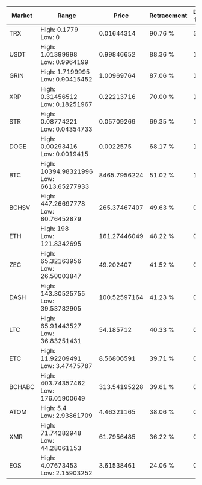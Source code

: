 | Market | Range | Price| Retracement | Doubles to 50% |
| --- | --- | --- | --- | --- |
| TRX | High: 0.1779<br />Low: 0 | 0.01644314 | 90.76 % | 5.41 |
| USDT | High: 1.01399998<br />Low: 0.9964199 | 0.99846652 | 88.36 % | 1.01 |
| GRIN | High: 1.7199995<br />Low: 0.90415452 | 1.00969764 | 87.06 % | 1.30 |
| XRP | High: 0.31456512<br />Low: 0.18251967 | 0.22213716 | 70.00 % | 1.12 |
| STR | High: 0.08774221<br />Low: 0.04354733 | 0.05709269 | 69.35 % | 1.15 |
| DOGE | High: 0.00293416<br />Low: 0.0019415 | 0.0022575 | 68.17 % | 1.08 |
| BTC | High: 10394.98321996<br />Low: 6613.65277933 | 8465.7956224 | 51.02 % | 1.00 |
| BCHSV | High: 447.26697778<br />Low: 80.76452879 | 265.37467407 | 49.63 % | 0.00 |
| ETH | High: 198<br />Low: 121.8342695 | 161.27446049 | 48.22 % | 0.00 |
| ZEC | High: 65.32163956<br />Low: 26.50003847 | 49.202407 | 41.52 % | 0.00 |
| DASH | High: 143.30525755<br />Low: 39.53782905 | 100.52597164 | 41.23 % | 0.00 |
| LTC | High: 65.91443527<br />Low: 36.83251431 | 54.185712 | 40.33 % | 0.00 |
| ETC | High: 11.92209491<br />Low: 3.47475787 | 8.56806591 | 39.71 % | 0.00 |
| BCHABC | High: 403.74357462<br />Low: 176.01900649 | 313.54195228 | 39.61 % | 0.00 |
| ATOM | High: 5.4<br />Low: 2.93861709 | 4.46321165 | 38.06 % | 0.00 |
| XMR | High: 71.74282948<br />Low: 44.28061153 | 61.7956485 | 36.22 % | 0.00 |
| EOS | High: 4.07673453<br />Low: 2.15903252 | 3.61538461 | 24.06 % | 0.00 |
